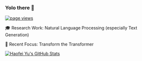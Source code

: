 ### Yolo there 👋



<p align="left">
  <a href="https://github.com/lwaefkjlk/lwaekfjlk">
    <img src="https://komarev.com/ghpvc/?username=lwaekfjlk" alt="page views" />
  </a>
</p>

🎓 Research Work: Natural Language Processing (especially Text Generation)

🤗 Recent Focus:
Transform the Transformer


<a href="https://github.com/lwaekfjlk/lwaekfjlk">
  <img align="center" src="https://github-readme-stats.vercel.app/api?username=lwaekfjlk&show_icons=true&line_height=27&count_private=true&title_color=6aa6f8&text_color=8a919a&icon_color=6aa6f8&bg_color=0e1116" alt="Haofei Yu's GitHub Stats" />
</a>

